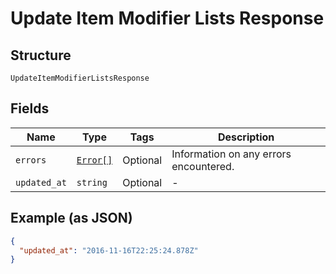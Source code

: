 
# Update Item Modifier Lists Response

## Structure

`UpdateItemModifierListsResponse`

## Fields

| Name | Type | Tags | Description |
|  --- | --- | --- | --- |
| `errors` | [`Error[]`](/doc/models/error.md) | Optional | Information on any errors encountered. |
| `updated_at` | `string` | Optional | - |

## Example (as JSON)

```json
{
  "updated_at": "2016-11-16T22:25:24.878Z"
}
```


